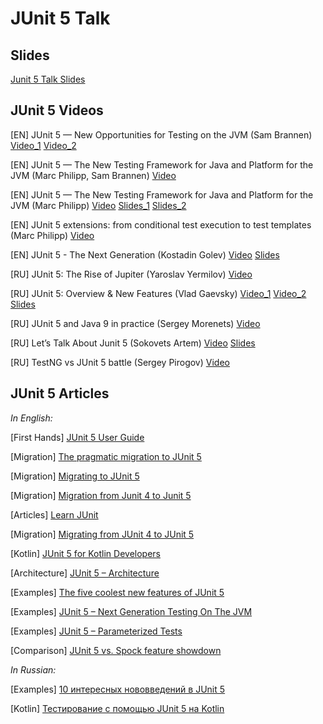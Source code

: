 # JUnit 5 Talk

## Slides

[Junit 5 Talk Slides](https://slides.com/atomicus/junit5-migration)

## JUnit 5 Videos

[EN] JUnit 5 — New Opportunities for Testing on the JVM (Sam Brannen)
[Video_1](https://www.youtube.com/watch?v=h0Idcz71Aog) [Video_2](https://www.youtube.com/watch?v=-mIrA5cVfZ4)

[EN] JUnit 5 — The New Testing Framework for Java and Platform for the JVM (Marc Philipp, Sam Brannen)
[Video](https://www.youtube.com/watch?v=oGaatK5ShUs)

[EN] JUnit 5 — The New Testing Framework for Java and Platform for the JVM (Marc Philipp)
[Video](https://www.youtube.com/watch?v=751gMXH-lEE)
[Slides_1](https://www.slideshare.net/mphilipp/junit-5-the-new-testing-framework-for-java-and-platform-for-the-jvm)
[Slides_2](https://speakerdeck.com/marcphilipp/junit-5-at-jax-2018)

[EN] JUnit 5 extensions: from conditional test execution to test templates (Marc Philipp)
[Video](https://www.youtube.com/watch?v=r-8EGXMFJaw)

[EN] JUnit 5 - The Next Generation (Kostadin Golev)
[Video](https://www.youtube.com/watch?v=SY0jDZGN_cA)
[Slides](https://www.slideshare.net/KostadinGolev/junit-5-the-next-generation)

[RU] JUnit 5: The Rise of Jupiter (Yaroslav Yermilov)
[Video](https://www.youtube.com/watch?v=2lSyw4-K1cw)

[RU] JUnit 5: Overview & New Features (Vlad Gaevsky)
[Video_1](https://www.youtube.com/watch?v=pk9VaMIwh4w)
[Video_2](https://www.youtube.com/watch?v=4_Mk9ipOuVQ)
[Slides](https://slides.com/kelstar/junit5)

[RU] JUnit 5 and Java 9 in practice (Sergey Morenets)
[Video](https://www.youtube.com/watch?v=y5E2QUyUBjQ)

[RU] Let’s Talk About Junit 5 (Sokovets Artem)
[Video](https://vimeo.com/224282700) [Slides](https://www.slideshare.net/VLDCORP/junit-5)

[RU] TestNG vs JUnit 5 battle (Sergey Pirogov)
[Video](https://www.youtube.com/watch?v=vRmVZV0fjK8)

## JUnit 5 Articles

*In English:*

[First Hands] [JUnit 5 User Guide](https://junit.org/junit5/docs/current/user-guide/)

[Migration] [The pragmatic migration to JUnit 5](https://itaffinity.wordpress.com/2018/04/03/the-pragmatic-migration-to-junit-5/)

[Migration] [Migrating to JUnit 5](https://vocabhunter.github.io/2017/10/17/migrating-to-junit-5.html)

[Migration] [Migration from Junit 4 to Junit 5](https://dev.to/vga/migration-from-junit-4-to-junit-5-19d6)

[Articles] [Learn JUnit](http://www.baeldung.com/junit)

[Migration] [Migrating from JUnit 4 to JUnit 5](http://www.baeldung.com/junit-5-migration)

[Kotlin] [JUnit 5 for Kotlin Developers](http://www.baeldung.com/junit-5-kotlin)

[Architecture] [JUnit 5 – Architecture](https://blog.codefx.org/design/architecture/junit-5-architecture/)

[Examples] [The five coolest new features of JUnit 5](https://developer.ibm.com/dwblog/2017/best-new-features-junit-5/)

[Examples] [JUnit 5 – Next Generation Testing On The JVM﻿](https://jaxlondon.com/blog/java-core-languages/junit-5-next-generation-testing-on-the-jvm/)

[Examples] [JUnit 5 – Parameterized Tests](https://www.javacodegeeks.com/2017/06/junit-5-parameterized-tests.html)

[Comparison] [JUnit 5 vs. Spock feature showdown](https://bmuschko.com/blog/junit5-vs-spock-showdown/)

*In Russian:*

[Examples] [10 интересных нововведений в JUnit 5](https://habr.com/post/337700/)

[Kotlin] [Тестирование с помощью JUnit 5 на Kotlin](https://habr.com/post/346452/)